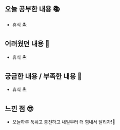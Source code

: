 ## 오늘 공부한 내용 📚
- 휴식 🏝️
## 어려웠던 내용 🫨
- 휴식 🏝️




## 궁금한 내용 / 부족한 내용 🧐
- 휴식 🏝️



## 느낀 점 😎
- 오늘하루 푹쉬고 충전하고 내일부터 더 힘내서 달리자!🥇️